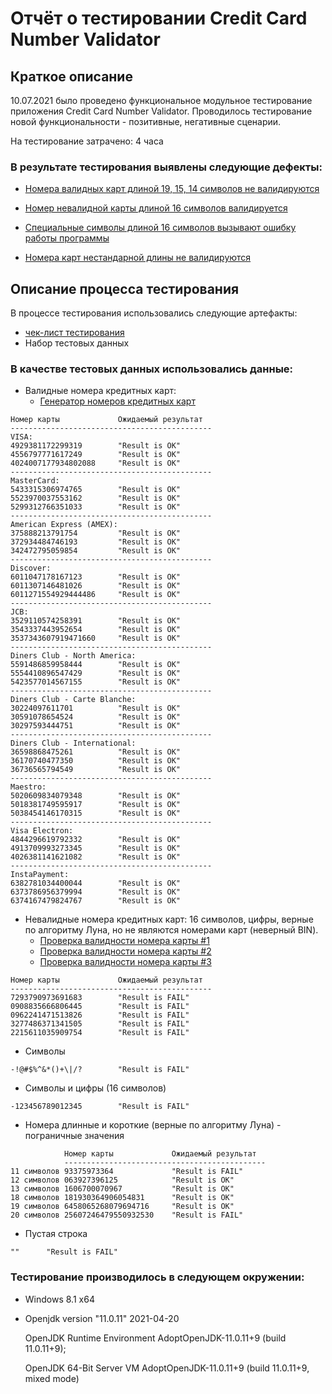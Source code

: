 # Отчёт о тестировании Credit Card Number Validator

## Краткое описание

10.07.2021 было проведено функциональное модульное тестирование приложения Credit Card Number Validator. Проводилось тестирование новой функциональности - позитивные, негативные сценарии.

На тестирование затрачено: 4 часа

### В результате тестирования выявлены следующие дефекты:
* [Номера валидных карт длиной 19, 15, 14 символов не валидируются](https://github.com/senselessmessinspace/task_1-1_Credit_Card_Number_Validator/issues/1)

* [Номер невалидной карты длиной 16 символов валидируется](https://github.com/senselessmessinspace/task_1-1_Credit_Card_Number_Validator/issues/3)

* [Специальные символы длиной 16 символов вызывают ошибку работы программы](https://github.com/senselessmessinspace/task_1-1_Credit_Card_Number_Validator/issues/4)

* [Номера карт нестандарной длины не валидируются](https://github.com/senselessmessinspace/task_1-1_Credit_Card_Number_Validator/issues/5)

## Описание процесса тестирования

В процессе тестирования использовались следующие артефакты:
* [чек-лист тестирования](CHECK_LIST.md)
* Набор тестовых данных

### В качестве тестовых данных использовались данные:
* Валидные номера кредитных карт:
    * [Генератор номеров кредитных карт](https://www.freeformatter.com/credit-card-number-generator-validator.html#cardFormats)
```
Номер карты             Ожидаемый результат
---------------------------------------------
VISA:                   
4929381172299319        "Result is OK"
4556797771617249        "Result is OK"
4024007177934802088     "Result is OK"
---------------------------------------------
MasterCard:
5433315306974765        "Result is OK"
5523970037553162        "Result is OK"
5299312766351033        "Result is OK"
---------------------------------------------
American Express (AMEX):
375888213791754         "Result is OK"
372934484746193         "Result is OK"
342472795059854         "Result is OK"
---------------------------------------------
Discover:
6011047178167123        "Result is OK"
6011307146481026        "Result is OK"
6011271554929444486     "Result is OK"
---------------------------------------------
JCB:
3529110574258391        "Result is OK"
3543337443952654        "Result is OK"
3537343607919471660     "Result is OK"
---------------------------------------------
Diners Club - North America:
5591486859958444        "Result is OK"
5554410896547429        "Result is OK"
5423577014567155        "Result is OK"
---------------------------------------------
Diners Club - Carte Blanche:
30224097611701          "Result is OK"
30591078654524          "Result is OK"
30297593444751          "Result is OK"
---------------------------------------------
Diners Club - International:
36598868475261          "Result is OK"
36170740477350          "Result is OK"
36736565794549          "Result is OK"
---------------------------------------------
Maestro:
5020609834079348        "Result is OK"
5018381749595917        "Result is OK"
5038454146170315        "Result is OK"
---------------------------------------------
Visa Electron:
4844296619792332        "Result is OK"
4913709993273345        "Result is OK"
4026381141621082        "Result is OK"
---------------------------------------------
InstaPayment:
6382781034400044        "Result is OK"
6373786956379994        "Result is OK"
6374167479824767        "Result is OK"
```
* Невалидные номера кредитных карт: 16 символов, цифры, верные по алгоритму Луна, но не являются номерами карт (неверный BIN).
    * [Проверка валидности номера карты #1](http://validate.creditcard/) 
    * [Проверка валидности номера карты #2](https://www.creditcardvalidator.org/validator) 
    * [Проверка валидности номера карты #3](https://cardgenerator.io/credit-card-validator/)
```
Номер карты             Ожидаемый результат
---------------------------------------------
7293790973691683        "Result is FAIL"
0908835666806445        "Result is FAIL"
0962241471513826        "Result is FAIL"
3277486371341505        "Result is FAIL"
2215611035909754        "Result is FAIL"
```
* Символы
```
-!@#$%^&*()+\|/?        "Result is FAIL"
```
* Символы и цифры (16 символов)
```
-123456789012345        "Result is FAIL"
```
* Номера длинные и короткие (верные по алгоритму Луна) - пограничные значения
```
            Номер карты             Ожидаемый результат
            ---------------------------------------------
11 символов 93375973364             "Result is FAIL"
12 символов 063927396125            "Result is OK"
13 символов 1606700070967           "Result is OK"
18 символов 181930364906054831      "Result is OK"
19 символов 6458065268079694716     "Result is OK"
20 символов 25607246479550932530    "Result is FAIL"
```
* Пустая строка
```
""      "Result is FAIL"
```

### Тестирование производилось в следующем окружении:
* Windows 8.1 x64
*   Openjdk version "11.0.11" 2021-04-20

    OpenJDK Runtime Environment AdoptOpenJDK-11.0.11+9 (build 11.0.11+9);

    OpenJDK 64-Bit Server VM AdoptOpenJDK-11.0.11+9 (build 11.0.11+9, mixed mode)


